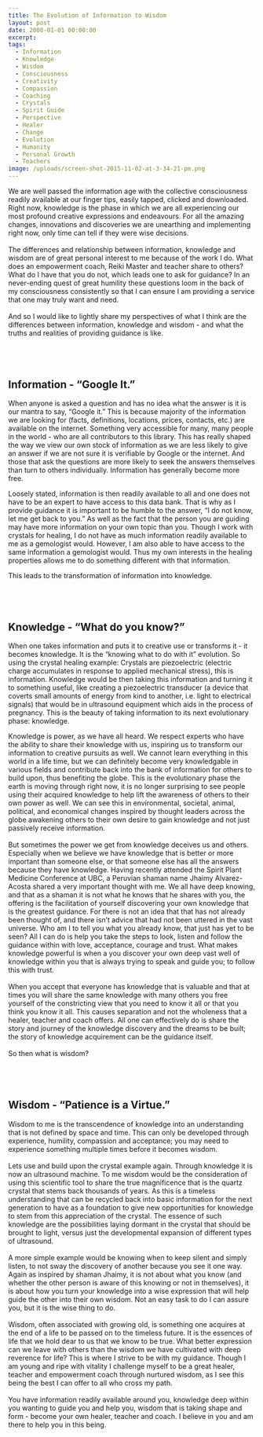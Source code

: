 ```yaml
---
title: The Evolution of Information to Wisdom
layout: post
date: 2000-01-01 00:00:00
excerpt:
tags:
  - Information
  - Knowledge
  - Wisdom
  - Consciousness
  - Creativity
  - Compassion
  - Coaching
  - Crystals
  - Spirit Guide
  - Perspective
  - Healer
  - Change
  - Evolution
  - Humanity
  - Personal Growth
  - Teachers
image: /uploads/screen-shot-2015-11-02-at-3-34-21-pm.png
---
```



We are well passed the information age with the collective consciousness readily available at our finger tips, easily tapped, clicked and downloaded. Right now, knowledge is the phase in which we are all experiencing our most profound creative expressions and endeavours. For all the amazing changes, innovations and discoveries we are unearthing and implementing right now, only time can tell if they were wise decisions.
<br>
<br>The differences and relationship between information, knowledge and wisdom are of great personal interest to me because of the work I do. What does an empowerment coach, Reiki Master and teacher share to others? What do I have that you do not, which leads one to ask for guidance? In an never-ending quest of great humility these questions loom in the back of my consciousness consistently so that I can ensure I am providing a service that one may truly want and need.
<br>
<br>And so I would like to lightly share my perspectives of what I think are the differences between information, knowledge and wisdom - and what the truths and realities of providing guidance is like.

## &nbsp;

## Information - “Google It.”

When anyone is asked a question and has no idea what the answer is it is our mantra to say, “Google it.” This is because majority of the information we are looking for (facts, definitions, locations, prices, contacts, etc.) are available on the internet. Something very accessible for many, many people in the world - who are all contributors to this library. This has really shaped the way we view our own stock of information as we are less likely to give an answer if we are not sure it is verifiable by Google or the internet. And those that ask the questions are more likely to seek the answers themselves than turn to others individually. Information has generally become more free.

Loosely stated, information is then readily available to all and one does not have to be an expert to have access to this data bank. That is why as I provide guidance it is important to be humble to the answer, “I do not know, let me get back to you.” As well as the fact that the person you are guiding may have more information on your own topic than you. Though I work with crystals for healing, I do not have as much information readily available to me as a gemologist would. However, I am also able to have access to the same information a gemologist would. Thus my own interests in the healing properties allows me to do something different with that information.

This leads to the transformation of information into knowledge.

## &nbsp;

## Knowledge - “What do you know?”

When one takes information and puts it to creative use or transforms it - it becomes knowledge. It is the “knowing what to do with it” evolution. So using the crystal healing example: Crystals are piezoelectric (electric charge accumulates in response to applied mechanical stress), this is information. Knowledge would be then taking this information and turning it to something useful, like creating a piezoelectric transducer (a device that coverts small amounts of energy from kind to another, i.e. light to electrical signals) that would be in ultrasound equipment which aids in the process of pregnancy. This is the beauty of taking information to its next evolutionary phase: knowledge.

Knowledge is power, as we have all heard. We respect experts who have the ability to share their knowledge with us, inspiring us to transform our information to creative pursuits as well. We cannot learn everything in this world in a life time, but we can definitely become very knowledgable in various fields and contribute back into the bank of information for others to build upon, thus benefiting the globe. This is the evolutionary phase the earth is moving through right now, it is no longer surprising to see people using their acquired knowledge to help lift the awareness of others to their own power as well. We can see this in environmental, societal, animal, political, and economical changes inspired by thought leaders across the globe awakening others to their own desire to gain knowledge and not just passively receive information.
<br>
<br>But sometimes the power we get from knowledge deceives us and others. Especially when we believe we have knowledge that is better or more important than someone else, or that someone else has all the answers because they have knowledge. Having recently attended the Spirit Plant Medicine Conference at UBC, a Peruvian shaman name Jhaimy Alvarez-Acosta shared a very important thought with me. We all have deep knowing, and that as a shaman it is not what he knows that he shares with you, the offering is the facilitation of yourself discovering your own knowledge that is the greatest guidance. For there is not an idea that that has not already been thought of, and there isn’t advice that had not been uttered in the vast universe. Who am I to tell you what you already know, that just has yet to be seen? All I can do is help you take the steps to look, listen and follow the guidance within with love, acceptance, courage and trust. What makes knowledge powerful is when a you discover your own deep vast well of knowledge within you that is always trying to speak and guide you; to follow this with trust.
<br>
<br>When you accept that everyone has knowledge that is valuable and that at times you will share the same knowledge with many others you free yourself of the constricting view that you need to know it all or that you think you know it all. This causes separation and not the wholeness that a healer, teacher and coach offers. All one can effectively do is share the story and journey of the knowledge discovery and the dreams to be built; the story of knowledge acquirement can be the guidance itself.
<br>
<br>So then what is wisdom?

## &nbsp;

## Wisdom - “Patience is a Virtue.”

Wisdom to me is the transcendence of knowledge into an understanding that is not defined by space and time. This can only be developed through experience, humility, compassion and acceptance; you may need to experience something multiple times before it becomes wisdom.
<br>
<br>Lets use and build upon the crystal example again. Through knowledge it is now an ultrasound machine. To me wisdom would be the consideration of using this scientific tool to share the true magnificence that is the quartz crystal that stems back thousands of years. As this is a timeless understanding that can be recycled back into basic information for the next generation to have as a foundation to give new opportunities for knowledge to stem from this appreciation of the crystal. The essence of such knowledge are the possibilities laying dormant in the crystal that should be brought to light, versus just the developmental expansion of different types of ultrasound.
<br>
<br>A more simple example would be knowing when to keep silent and simply listen, to not sway the discovery of another because you see it one way. Again as inspired by shaman Jhaimy, it is not about what you know (and whether the other person is aware of this knowing or not in themselves), it is about how you turn your knowledge into a wise expression that will help guide the other into their own wisdom. Not an easy task to do I can assure you, but it is the wise thing to do.
<br>
<br>Wisdom, often associated with growing old, is something one acquires at the end of a life to be passed on to the timeless future. It is the essences of life that we hold dear to us that we know to be true. What better expression can we leave with others than the wisdom we have cultivated with deep reverence for life? This is where I strive to be with my guidance. Though I am young and ripe with vitality I challenge myself to be a great healer, teacher and empowerment coach through nurtured wisdom, as I see this being the best I can offer to all who cross my path.&nbsp;
<br>
<br>You have information readily available around you, knowledge deep within you wanting to guide you and help you, wisdom that is taking shape and form - become your own healer, teacher and coach. I believe in you and am there to help you in this being.
